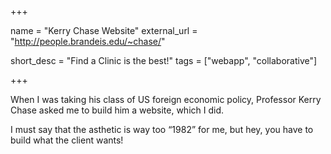 +++

name = "Kerry Chase Website"
external_url = "http://people.brandeis.edu/~chase/"

short_desc = "Find a Clinic is the best!"
tags = ["webapp", "collaborative"]

+++

When I was taking his class of US foreign economic policy, Professor Kerry Chase asked me to build him a website, which I did. 

I must say that the asthetic is way too “1982” for me, but hey, you have to build what the client wants!
